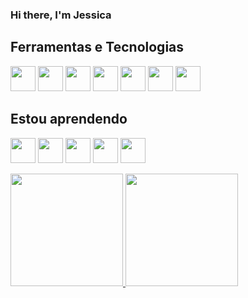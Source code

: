 ### Hi there, I'm Jessica 

## Ferramentas e Tecnologias

<img loading="lazy" src="https://cdn.jsdelivr.net/gh/devicons/devicon/icons/php/php-plain.svg" width="40" height="40"/> <img loading="lazy" src="https://cdn.jsdelivr.net/gh/devicons/devicon/icons/html5/html5-plain.svg" width="40" height="40"/> 
<img loading="lazy" src="https://cdn.jsdelivr.net/gh/devicons/devicon/icons/css3/css3-plain.svg" width="40" height="40"/> <img loading="lazy" src="https://cdn.jsdelivr.net/gh/devicons/devicon/icons/javascript/javascript-plain.svg" width="40" height="40"/> 
<img loading="lazy" src="https://cdn.jsdelivr.net/gh/devicons/devicon/icons/bootstrap/bootstrap-plain.svg" width="40" height="40"/> <img loading="lazy" src="https://cdn.jsdelivr.net/gh/devicons/devicon/icons/moodle/moodle-original.svg" width="40" height="40"/> 
<img loading="lazy" src="https://cdn.jsdelivr.net/gh/devicons/devicon/icons/zend/zend-plain.svg" width="40" height="40"/> 

## Estou aprendendo
<img loading="lazy" src="https://cdn.jsdelivr.net/gh/devicons/devicon/icons/git/git-plain.svg" width="40" height="40"/> <img loading="lazy" src="https://cdn.jsdelivr.net/gh/devicons/devicon/icons/laravel/laravel-plain.svg" width="40" height="40"/> 
<img loading="lazy" src="https://cdn.jsdelivr.net/gh/devicons/devicon/icons/docker/docker-plain.svg" width="40" height="40"/> <img loading="lazy" src="https://cdn.jsdelivr.net/gh/devicons/devicon/icons/sass/sass-original.svg" width="40" height="40"/> 
<img loading="lazy" src="https://cdn.jsdelivr.net/gh/devicons/devicon/icons/postgresql/postgresql-plain.svg" width="40" height="40"/> 
<div>
<a href="https://github.com/jessicafrts">
<img loading="lazy" height="180em" src="https://github-readme-stats.vercel.app/api/top-langs/?username=jessicafrts&layout=compact&langs_count=7&theme=neon"/>
<img loading="lazy" height="180em" src="https://github-readme-stats.vercel.app/api?username=jessicafrts&show_icons=true&theme=neon&include_all_commits=true&count_private=true"/>
</div>

<!--
**jessicafrts/jessicafrts** is a ✨ _special_ ✨ repository because its `README.md` (this file) appears on your GitHub profile.

Here are some ideas to get you started:

- 🔭 I’m currently working on ...
- 🌱 I’m currently learning ...
- 👯 I’m looking to collaborate on ...
- 🤔 I’m looking for help with ...
- 💬 Ask me about ...
- 📫 How to reach me: ...
- 😄 Pronouns: ...
- ⚡ Fun fact: ...
-->
